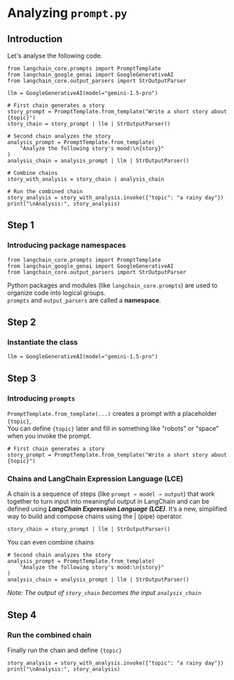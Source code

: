 # Analyzing  `prompt.py`
## Introduction
Let's analyse the following code.
```
from langchain_core.prompts import PromptTemplate
from langchain_google_genai import GoogleGenerativeAI
from langchain_core.output_parsers import StrOutputParser

llm = GoogleGenerativeAI(model="gemini-1.5-pro")

# First chain generates a story
story_prompt = PromptTemplate.from_template("Write a short story about {topic}")
story_chain = story_prompt | llm | StrOutputParser()

# Second chain analyzes the story
analysis_prompt = PromptTemplate.from_template(
    "Analyze the following story's mood:\n{story}"
)
analysis_chain = analysis_prompt | llm | StrOutputParser()

# Combine chains
story_with_analysis = story_chain | analysis_chain

# Run the combined chain
story_analysis = story_with_analysis.invoke({"topic": "a rainy day"})
print("\nAnalysis:", story_analysis)
```

## Step 1
###  Introducing package namespaces
```
from langchain_core.prompts import PromptTemplate
from langchain_google_genai import GoogleGenerativeAI
from langchain_core.output_parsers import StrOutputParser
```
Python packages and modules (like `langchain_core.prompts`) are used to organize code into logical groups.<br>
`prompts` and `output_parsers` are called a **namespace**.
## Step 2
### Instantiate the class
```
llm = GoogleGenerativeAI(model="gemini-1.5-pro")
```
## Step 3
###  Introducing `prompts`
`PromptTemplate.from_template(...)` creates a prompt with a placeholder `{topic}`, <br>
You can define `{topic}` later and fill in something like "robots" or "space" when you invoke the prompt.
```
# First chain generates a story
story_prompt = PromptTemplate.from_template("Write a short story about {topic}")
```
### Chains and LangChain Expression Language (LCE)
A chain is a sequence of steps (like `prompt → model → output`) that work together to turn input into meaningful output in LangChain and can be defined using _**LangChain Expression Language (LCE)**_. It’s a new, simplified way to build and compose chains using the | (pipe) operator.
```
story_chain = story_prompt | llm | StrOutputParser()
```
You can even combine chains
```
# Second chain analyzes the story
analysis_prompt = PromptTemplate.from_template(
    "Analyze the following story's mood:\n{story}"
)
analysis_chain = analysis_prompt | llm | StrOutputParser()
```
_Note: The output of `story_chain` becomes the input `analysis_chain`_

## Step 4 
### Run the combined chain
Finally run the chain and define `{topic}` 
```
story_analysis = story_with_analysis.invoke({"topic": "a rainy day"})
print("\nAnalysis:", story_analysis)
```
